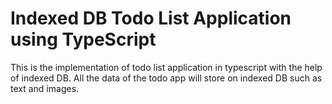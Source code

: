 # Indexed DB Todo List Application using TypeScript

This is the implementation of todo list application in typescript with the help of indexed DB. All the data of the todo app will store on indexed DB such as text and images.

